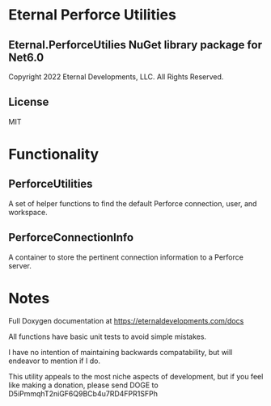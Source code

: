 # Eternal Perforce Utilities 

## Eternal.PerforceUtilies NuGet library package for Net6.0
Copyright 2022 Eternal Developments, LLC. All Rights Reserved.

## License

MIT

# Functionality
## PerforceUtilities

A set of helper functions to find the default Perforce connection, user, and workspace.

## PerforceConnectionInfo

A container to store the pertinent connection information to a Perforce server.

# Notes

Full Doxygen documentation at https://eternaldevelopments.com/docs

All functions have basic unit tests to avoid simple mistakes.

I have no intention of maintaining backwards compatability, but will endeavor to
mention if I do. 

This utility appeals to the most niche aspects of development, but if you feel like making a donation, 
please send DOGE to D5iPmmqhT2niGF6Q9BCb4u7RD4FPR1SFPh

